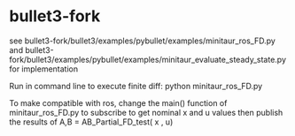 # bullet3-fork

see bullet3-fork/bullet3/examples/pybullet/examples/minitaur_ros_FD.py and 
bullet3-fork/bullet3/examples/pybullet/examples/minitaur_evaluate_steady_state.py for implementation

Run in command line to execute finite diff:
python minitaur_ros_FD.py

To make compatible with ros, change the main() function of minitaur_ros_FD.py to subscribe to get nominal x and u values then publish the results of A,B = AB_Partial_FD_test( x , u)
